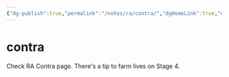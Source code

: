 ```yaml
---
{"dg-publish":true,"permalink":"/notes/ra/contra/","dgHomeLink":true,"dgPassFrontmatter":false}
---
```


# contra

Check RA Contra page. There's a tip to farm lives on Stage 4.
